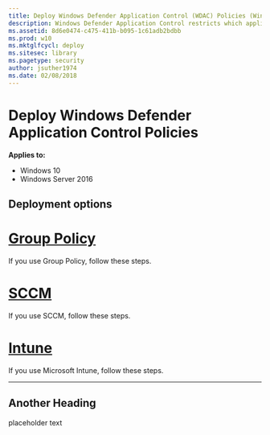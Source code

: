 ```yaml
---
title: Deploy Windows Defender Application Control (WDAC) Policies (Windows 10)
description: Windows Defender Application Control restricts which applications users are allowed to run and the code that runs in the system core.
ms.assetid: 8d6e0474-c475-411b-b095-1c61adb2bdbb
ms.prod: w10
ms.mktglfcycl: deploy
ms.sitesec: library
ms.pagetype: security
author: jsuther1974
ms.date: 02/08/2018
---
```


# Deploy Windows Defender Application Control Policies

**Applies to:**

-   Windows 10
-   Windows Server 2016

## Deployment options

# [Group Policy](#tab/rs1)

If you use Group Policy, follow these steps.

# [SCCM](#tab/rs3)

If you use SCCM, follow these steps.

# [Intune](#tab/rs4)

If you use Microsoft Intune, follow these steps. 

---

## Another Heading

placeholder text



